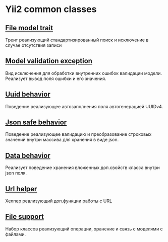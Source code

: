 # Yii2 common classes

## [File model trait](docs/FileModelTrait.md)

Треит реализующий стандартизированный поиск и исключение в случае отсутствия записи

## [Model validation exception](docs/ModelValidationException.md)

Вид исключения для обработки внутренних ошибок валидации модели.
Реализует вывод поля ошибки и его значения.

## [Uuid behavior](docs/UuidBehavior.md)

Поведение реализующее автозаполнения поля автогенерацией UUIDv4.

## [Json safe behavior](docs/JsonSafeBehavior.md)

Поведение реализующее валидацию и преобразование строковых значений внутри массива
для хранения в виде json.

## [Data behavior](docs/DataBehavior.md)

Реализует поведение хранения вложенных доп.свойств класса внутри json поля.

## [Url helper](docs/Url.md)

Хелпер реализующий доп.функции работы с URL

## [File support](docs/File.md)

Набор классов реализующий операции, хранение и связь с моделями с файлами.
